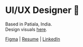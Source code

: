 # UI/UX Designer 👋
Based in Patiala, India.  
Design visuals [here](https://www.behance.net/moodboard/214628745/Mix-Match).
 
[Figma](https://www.figma.com/@kashish_gaba) | [Resume](https://docs.google.com/document/d/1fotLDKvtaH3pICUjuIJTeWCzLdRD6q9QxKuF2MOBfFA/edit) | [LinkedIn](https://www.linkedin.com/in/kashish-gaba) 

